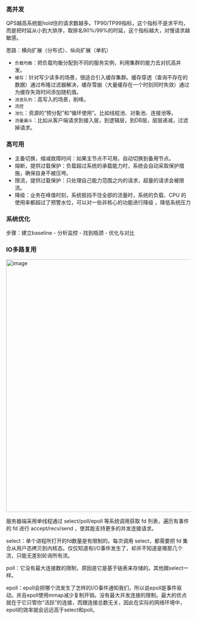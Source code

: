 
### 高并发

QPS越高系统能hold住的请求数越多。TP90/TP99指标，这个指标不是求平均，而是把时延从小到大排序，取排名90%/99%的时延，这个指标越大，对慢请求越敏感。

思路：横向扩展（分布式）、纵向扩展（单机）

 - `负载均衡`：把负载均衡分配到不同的服务实例，利用集群的能力去对抗高并发。
 - `缓存`：针对写少读多的场景，很适合引入缓存集群。缓存穿透（查询不存在的数据）通过布隆过滤器解决，缓存雪崩（大量缓存在一个时刻同时失效）通过为缓存失效时间添加随机值。
 - `消息队列`：高写入的场景，削峰。
 - `流控`
 - `池化`：资源的“预分配”和“循环使用”。比如线程池、对象池、连接池等。
 - `流量漏斗`：比如从客户端请求到接入层，到逻辑层，到DB层，层层递减，过滤掉请求。


### 高可用

 - 主备切换，缩减故障时间：如果主节点不可用，自动切换到备用节点。
 - 熔断，提供过载保护：负载超过系统的承载能力时，系统会自动采取保护措施，确保自身不被压垮。
 - 限流，提供过载保护：只处理自己能力范围之内的请求，超量的请求会被限流。
 - 降级：业务在峰值时刻，系统抵挡不住全部的流量时，系统的负载、CPU 的使用率都超过了预警水位，可以对一些非核心的功能进行降级 ，降低系统压力


### 系统优化

步骤：建立baseline - 分析监控 - 找到瓶颈 - 优化与对比


### IO多路复用

<img width="689" alt="image" src="https://user-images.githubusercontent.com/12492564/153019961-f0f6899d-f03e-4d75-9f2c-238ba6550d67.png">

服务器端采用单线程通过 select/poll/epoll 等系统调用获取 fd 列表，遍历有事件的 fd 进行 accept/recv/send ，使其能支持更多的并发连接请求。

select：单个进程所打开的fd数量是有限制的。每次调用 select，都需要把 fd 集合从用户态拷贝到内核态。仅仅知道有I/O事件发生了，却并不知道是哪那几个流，只能无差别轮询所有流。

poll：它没有最大连接数的限制，原因是它是基于链表来存储的。其他跟select一样。

epoll：epoll会把哪个流发生了怎样的I/O事件通知我们，所以说epoll是事件驱动。并且epoll使用mmap减少复制开销。没有最大并发连接的限制。最大的优点就在于它只管你“活跃”的连接，而跟连接总数无关，因此在实际的网络环境中，epoll的效率就会远远高于select和poll。
